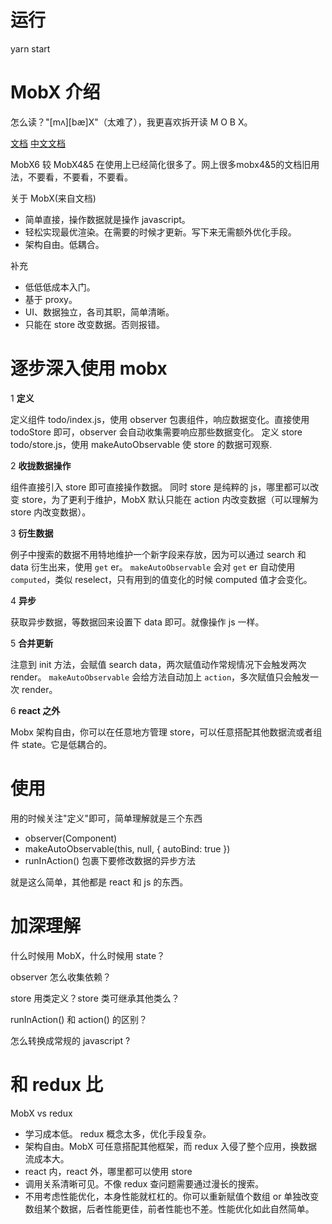 # 运行

yarn start

# MobX 介绍

怎么读？"[mʌ][bæ]X"（太难了），我更喜欢拆开读 M O B X。

[文档](https://mobx.js.org/README.html) [中文文档](https://zh.mobx.js.org/README.html) 

MobX6 较 MobX4&5 在使用上已经简化很多了。网上很多mobx4&5的文档旧用法，不要看，不要看，不要看。

关于 MobX(来自文档)

- 简单直接，操作数据就是操作 javascript。
- 轻松实现最优渲染。在需要的时候才更新。写下来无需额外优化手段。
- 架构自由。低耦合。

补充
- 低低低成本入门。
- 基于 proxy。
- UI、数据独立，各司其职，简单清晰。
- 只能在 store 改变数据。否则报错。

# 逐步深入使用 mobx

1 **定义**

定义组件 todo/index.js，使用 observer 包裹组件，响应数据变化。直接使用 todoStore 即可，observer 会自动收集需要响应那些数据变化。
定义 store todo/store.js，使用 makeAutoObservable 使 store 的数据可观察.

2 **收拢数据操作**

组件直接引入 store 即可直接操作数据。
同时 store 是纯粹的 js，哪里都可以改变 store，为了更利于维护，MobX 默认只能在 action 内改变数据（可以理解为 store 内改变数据）。

3 **衍生数据**

例子中搜索的数据不用特地维护一个新字段来存放，因为可以通过 search 和 data 衍生出来，使用 `get` er。
`makeAutoObservable` 会对 `get` er 自动使用 `computed`，类似 reselect，只有用到的值变化的时候 computed 值才会变化。

4 **异步**

获取异步数据，等数据回来设置下 data 即可。就像操作 js 一样。

5 **合并更新**

注意到 init 方法，会赋值 search data，两次赋值动作常规情况下会触发两次 render。
`makeAutoObservable` 会给方法自动加上 `action`，多次赋值只会触发一次 render。

6 **react 之外**

Mobx 架构自由，你可以在任意地方管理 store，可以任意搭配其他数据流或者组件 state。它是低耦合的。

# 使用

用的时候关注"定义"即可，简单理解就是三个东西
- observer(Component)
- makeAutoObservable(this, null, { autoBind: true })
- runInAction() 包裹下要修改数据的异步方法

就是这么简单，其他都是 react 和 js 的东西。

# 加深理解

什么时候用 MobX，什么时候用 state？

observer 怎么收集依赖？

store 用类定义？store 类可继承其他类么？

runInAction() 和 action() 的区别？

怎么转换成常规的 javascript ?

# 和 redux 比

MobX vs redux
- 学习成本低。 redux 概念太多，优化手段复杂。
- 架构自由。MobX 可任意搭配其他框架，而 redux 入侵了整个应用，换数据流成本大。
- react 内，react 外，哪里都可以使用 store
- 调用关系清晰可见。不像 redux 查问题需要通过漫长的搜索。
- 不用考虑性能优化，本身性能就杠杠的。你可以重新赋值个数组 or 单独改变数组某个数据，后者性能更佳，前者性能也不差。性能优化如此自然简单。
